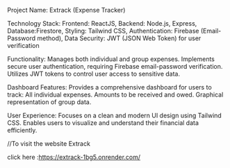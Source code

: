 Project Name: Extrack (Expense Tracker)

Technology Stack:
Frontend: ReactJS,
Backend: Node.js, Express,
Database:Firestore,
Styling: Tailwind CSS,
Authentication: Firebase (Email-Password method),
Data Security: JWT (JSON Web Token) for user verification

Functionality:
Manages both individual and group expenses.
Implements secure user authentication, requiring Firebase email-password verification.
Utilizes JWT tokens to control user access to sensitive data.

Dashboard Features:
Provides a comprehensive dashboard for users to track:
All individual expenses.
Amounts to be received and owed.
Graphical representation of group data.

User Experience:
Focuses on a clean and modern UI design using Tailwind CSS.
Enables users to visualize and understand their financial data efficiently.

//To visit the website Extrack

click here :https://extrack-1bg5.onrender.com/
